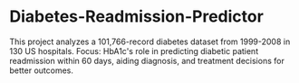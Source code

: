 # Diabetes-Readmission-Predictor
This project analyzes a 101,766-record diabetes dataset from 1999-2008 in 130 US hospitals. Focus: HbA1c's role in predicting diabetic patient readmission within 60 days, aiding diagnosis, and treatment decisions for better outcomes.
